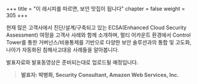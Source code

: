 +++
title = "이 레시피를 따르면, 보안 맛집이 됩니다"
chapter = false
weight = 305
+++

 현재 많은 고객사에서 진단/설계/구축되고 있는 ECSA(Enhanced Cloud Security Assessment) 여정을 고객사 사례와 함께 소개하며, 멀티 어카운트 환경에서 Control Tower를 통한 거버넌스/비용통제를 기반으로 다양한 보안 솔루션과의 통합 및 고도화, 나아가 자동화된 침해사고대응 사례들을 알아봅니다.

발표자료와 발표동영상은 준비되는대로 업로드될 예정입니다.

>  **발표자: 박병화, Security Consultant, Amazon Web Services, Inc.** 
